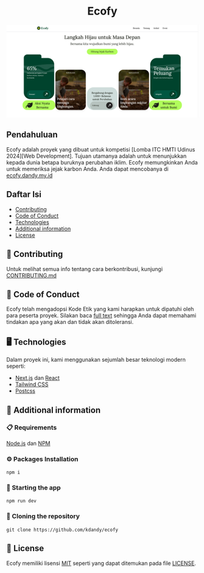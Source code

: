 <div align="center">
  <h1><b>Ecofy</b></h1>
</div>

![Preview][image-preview]

## Pendahuluan

Ecofy adalah proyek yang dibuat untuk kompetisi [Lomba ITC HMTI Udinus 2024][Web Development]. Tujuan utamanya adalah untuk menunjukkan kepada dunia betapa buruknya perubahan iklim. Ecofy memungkinkan Anda untuk memeriksa jejak karbon Anda. Anda dapat mencobanya di [ecofy.dandy.my.id][ecofy-link]

## Daftar Isi

- [Contributing](#-contributing)
- [Code of Conduct](#-code-of-conduct)
- [Technologies](#-technologies)
- [Additional information](#-additional-information)
- [License](#-license)

## 👏 Contributing 

Untuk melihat semua info tentang cara berkontribusi, kunjungi [CONTRIBUTING.md][contributing]

## 💖 Code of Conduct          

Ecofy telah mengadopsi Kode Etik yang kami harapkan untuk dipatuhi oleh para peserta proyek. Silakan baca [full text][code-of-conduct] sehingga Anda dapat memahami tindakan apa yang akan dan tidak akan ditoleransi.

## 🖥️ Technologies

Dalam proyek ini, kami menggunakan sejumlah besar teknologi modern seperti:

- [Next.js][nextjs] dan [React][react]
- [Tailwind CSS][tailwind]
- [Postcss][postcss]

## 📖 Additional information

### 📋 Requirements

[Node.js][node] dan [NPM][npm]

### ⚙️ Packages Installation

```shell
npm i
```

### 🚀 Starting the app 

```shell
npm run dev
```

### 🔗 Cloning the repository

```shell
git clone https://github.com/kdandy/ecofy
```

## 📄 License 

Ecofy memiliki lisensi [MIT][mit] seperti yang dapat ditemukan pada file [LICENSE][license].


[mit]: https://opensource.org/license/mit/
[license]: https://github.com/kdandy/ecofy/blob/main/LICENSE
[node]: https://nodejs.org/en
[npm]: https://www.npmjs.com/
[postcss]: https://postcss.org/
[contributing]: https://github.com/kdandy/pedulicarbon/blob/main/CONTRIBUTING.md
[Lomba]: https://www.instagram.com/p/DDla2tLPsmC/?img_index=1
[image-preview]: https://github.com/kdandy/ecofy/blob/main/public/preview.png
[ecofy-link]: https://ecofy.dandy.my.id
[nextjs]: https://nextjs.org/
[react]: https://react.dev/

[tailwind]: https://tailwindcss.com
[code-of-conduct]: https://github.com/kdandy/ecofy/blob/main/CODE_OF_CONDUCT.md
